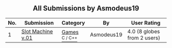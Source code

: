 ﻿<div align="center">

## All Submissions by Asmodeus19

</div>

No.  | Submission | Category | By   | User Rating
---- | ---------- | -------- | ---- | -----------
1 | [Slot Machine v\.01<br />](https://github.com/Planet-Source-Code/asmodeus19-slot-machine-v-01__3-11827) | [Games<br /><sup>C / C++</sup>](../ByCategory/games__3-13.md) | Asmodeus19 | 4.0 (8 globes from 2 users)
